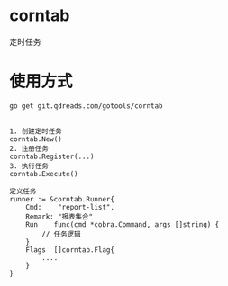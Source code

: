 # corntab

定时任务

# 使用方式
    go get git.qdreads.com/gotools/corntab


    1. 创建定时任务
    corntab.New()
    2. 注册任务
    corntab.Register(...)
    3. 执行任务
    corntab.Execute()

    定义任务
    runner := &corntab.Runner{
        Cmd:    "report-list",
        Remark: "报表集合"
        Run    func(cmd *cobra.Command, args []string) {
            // 任务逻辑
        }
        Flags  []corntab.Flag{
            ....
        }
    }